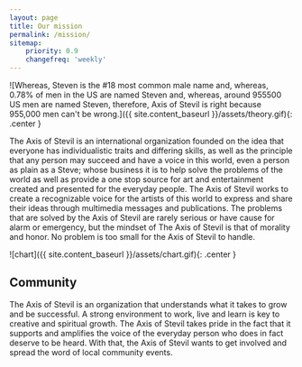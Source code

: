 ```yaml
---
layout: page
title: Our mission
permalink: /mission/
sitemap:
    priority: 0.9
    changefreq: 'weekly'
---
```


![Whereas, Steven is the #18 most common male name and, whereas, 0.78% of men in the US are named Steven and, whereas, around 955500 US men are named Steven, therefore, Axis of Stevil is right because 955,000 men can't be wrong.]({{ site.content_baseurl }}/assets/theory.gif){: .center }

The Axis of Stevil is an international organization founded on the idea that everyone has individualistic traits and differing skills, as well as the principle that any person may succeed and have a voice in this world, even a person as plain as a Steve; whose business it is to help solve the problems of the world as well as provide a one stop source for art and entertainment created and presented for the everyday people. The Axis of Stevil works to create a recognizable voice for the artists of this world to express and share their ideas through multimedia messages and publications. The problems that are solved by the Axis of Stevil are rarely serious or have cause for alarm or emergency, but the mindset of The Axis of Stevil is that of morality and honor. No problem is too small for the Axis of Stevil to handle.

![chart]({{ site.content_baseurl }}/assets/chart.gif){: .center }

## Community

The Axis of Stevil is an organization that understands what it takes to grow and be successful. A strong environment to work, live and learn is key to creative and spiritual growth. The Axis of Stevil takes pride in the fact that it supports and amplifies the voice of the everyday person who does in fact deserve to be heard. With that, the Axis of Stevil wants to get involved and spread the word of local community events.

